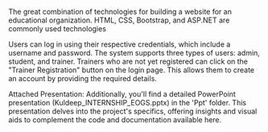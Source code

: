 
The great combination of technologies for building a website for an educational organization. HTML, CSS, Bootstrap, and ASP.NET are commonly used technologies

Users can log in using their respective credentials, which include a username and password. The system supports three types of users: admin, student, and trainer. Trainers who are not yet registered can click on the "Trainer Registration" button on the login page. This allows them to create an account by providing the required details.

Attached Presentation:
Additionally, you'll find a detailed PowerPoint presentation (Kuldeep_INTERNSHIP_EOGS.pptx) in the 'Ppt' folder. This presentation delves into the project's specifics, offering insights and visual aids to complement the code and documentation available here.
